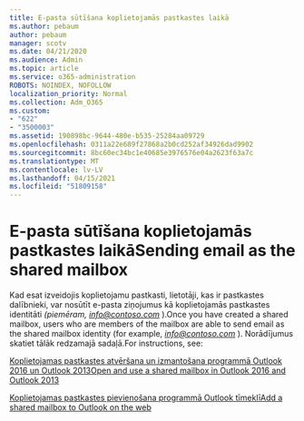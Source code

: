 ```yaml
---
title: E-pasta sūtīšana koplietojamās pastkastes laikā
ms.author: pebaum
author: pebaum
manager: scotv
ms.date: 04/21/2020
ms.audience: Admin
ms.topic: article
ms.service: o365-administration
ROBOTS: NOINDEX, NOFOLLOW
localization_priority: Normal
ms.collection: Adm_O365
ms.custom:
- "622"
- "3500003"
ms.assetid: 190898bc-9644-480e-b535-25284aa09729
ms.openlocfilehash: 0311a22e689f27868a2b0cd252af34926dad9902
ms.sourcegitcommit: 8bc60ec34bc1e40685e3976576e04a2623f63a7c
ms.translationtype: MT
ms.contentlocale: lv-LV
ms.lasthandoff: 04/15/2021
ms.locfileid: "51809158"
---
```

# <a name="sending-email-as-the-shared-mailbox"></a><span data-ttu-id="9cf27-102">E-pasta sūtīšana koplietojamās pastkastes laikā</span><span class="sxs-lookup"><span data-stu-id="9cf27-102">Sending email as the shared mailbox</span></span>

<span data-ttu-id="9cf27-103">Kad esat izveidojis koplietojamu pastkasti, lietotāji, kas ir pastkastes dalībnieki, var nosūtīt e-pasta ziņojumus kā koplietojamās pastkastes identitāti  *(piemēram, info@contoso.com*  ).</span><span class="sxs-lookup"><span data-stu-id="9cf27-103">Once you have created a shared mailbox, users who are members of the mailbox are able to send email as the shared mailbox identity (for example,  *info@contoso.com*  ).</span></span> <span data-ttu-id="9cf27-104">Norādījumus skatiet tālāk redzamajā sadaļā.</span><span class="sxs-lookup"><span data-stu-id="9cf27-104">For instructions, see:</span></span>
  
[<span data-ttu-id="9cf27-105">Koplietojamas pastkastes atvēršana un izmantošana programmā Outlook 2016 un Outlook 2013</span><span class="sxs-lookup"><span data-stu-id="9cf27-105">Open and use a shared mailbox in Outlook 2016 and Outlook 2013</span></span>](https://support.office.com/article/open-and-use-a-shared-mailbox-in-outlook-2016-and-outlook-2013-d94a8e9e-21f1-4240-808b-de9c9c088afd)
  
[<span data-ttu-id="9cf27-106">Koplietojamas pastkastes pievienošana programmā Outlook tīmeklī</span><span class="sxs-lookup"><span data-stu-id="9cf27-106">Add a shared mailbox to Outlook on the web</span></span>](https://support.office.com/article/add-a-shared-mailbox-to-outlook-on-the-web-98b5a90d-4e38-415d-a030-f09a4cd28207)
  